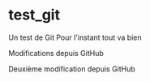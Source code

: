 # test_git
Un test de Git
Pour l'instant tout va bien

Modifications depuis GitHub

Deuxième modification depuis GitHub
